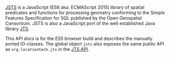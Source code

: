 [JSTS](https://github.com/bjornharrtell/jsts) is a JavaScript (ES6 aka. ECMAScript 2015) library of spatial predicates and functions for processing geometry conforming to the Simple Features Specification for SQL published by the Open Geospatial Consortium. JSTS is also a JavaScript port of the well established Java library [JTS](https://github.com/locationtech/jts).

This API docs is for the ES5 browser build and describes the manually ported IO-classes. The global object `jsts` also exposes the same public API as `org.locationtech.jts` in the [JTS API](http://bjornharrtell.github.io/jsts/1.0.0-rc1/apidocs/).

